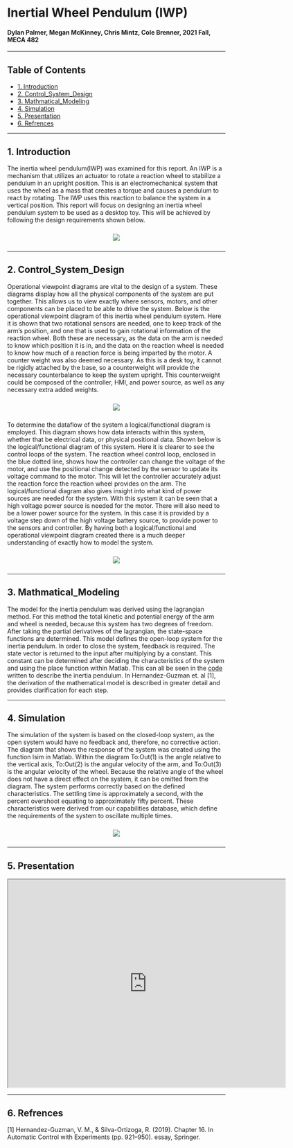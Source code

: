 # Inertial Wheel Pendulum (IWP)
#### Dylan Palmer, Megan McKinney, Chris Mintz, Cole Brenner, 2021 Fall, MECA 482
-----------------------------------------------------------------------------------------
## Table of Contents
- [1. Introduction](##1-Introduction)
- [2. Control_System_Design](##2-Control_System_Design)
- [3. Mathmatical_Modeling](##3-Mathmatical_Modeling)
- [4. Simulation](##4-Simulation)
- [5. Presentation](##5-Presentation)
- [6. Refrences](##6-Refrences)

-----------------------------------------------------------------------------------------
## 1. Introduction

The inertia wheel pendulum(IWP) was examined for this report. An IWP is a mechanism that utilizes an actuator to rotate a reaction wheel to stabilize a pendulum in an upright position. This is an electromechanical system that uses the wheel as a mass that creates a torque and causes a pendulum to react by rotating. The IWP uses this reaction to balance the system in a vertical position. This report will focus on designing an inertia wheel pendulum system to be used as a desktop toy. This will be achieved by following the design requirements shown below.

<p align = "center">
  <img src = "Images/Capabilities Database.PNG" style="margin:10px 10px">
</p>

-----------------------------------------------------------------------------------------
## 2. Control_System_Design

Operational viewpoint diagrams are vital to the design of a system. These diagrams display how all the physical components of the system are put together. This allows us to view exactly where sensors, motors, and other components can be placed to be able to drive the system. Below is the operational viewpoint diagram of this inertia wheel pendulum system. Here it is shown that two rotational sensors are needed, one to keep track of the arm’s position, and one that is used to gain rotational information of the reaction wheel. Both these are necessary, as the data on the arm is needed to know which position it is in, and the data on the reaction wheel is needed to know how much of a reaction force is being imparted by the motor. A counter weight was also deemed necessary. As this is a desk toy, it cannot be rigidly attached by the base, so a counterweight will provide the necessary counterbalance to keep the system upright. This counterweight could be composed of the controller, HMI, and power source, as well as any necessary extra added weights.
<p align = "center">
  <img src = "Images/Mech_482_Diagrams-Operational Viewpoint Diagram.drawio.png" style="margin:10px 10px">
</p>

To determine the dataflow of the system a logical/functional diagram is employed. This diagram shows how data interacts within this system, whether that be electrical data, or physical positional data. Shown below is the logical/functional diagram of this system. Here it is clearer to see the control loops of the system. The reaction wheel control loop, enclosed in the blue dotted line, shows how the controller can change the voltage of  the motor, and use the positional change detected by the sensor to update its voltage command to the motor. This will let the controller accurately adjust the reaction force the reaction wheel provides on the arm. The logical/functional diagram also gives insight into what kind of power sources are needed for the system. With this system it can be seen that a high voltage power source is needed for the motor. There will also need to be a lower power source for the system. In this case it is provided by a voltage step down of the high voltage battery source, to provide power to the sensors and controller. By having both a logical/functional and operational viewpoint diagram created there is a much deeper understanding of exactly how to model the system.
<p align = "center">
  <img src = "Images/Mech_482_Diagrams-Logical Functional Diagram.drawio.png" style="margin:10px 10px">
</p>

-----------------------------------------------------------------------------------------
## 3. Mathmatical_Modeling

The model for the inertia pendulum was derived using the lagrangian method. For this method the total kinetic and potential energy of the arm and wheel is needed, because this system has two degrees of freedom. After taking the partial derivatives of the lagrangian, the state-space functions are determined. This model defines the open-loop system for the inertia pendulum. In order to close the system, feedback is required. The state vector is returned to the input after multiplying by a constant. This constant can be determined after deciding the characteristics of the system and using the place function within Matlab. This can all be seen in the [code](MECA_482_Project_Code.m) written to describe the inertia pendulum. In Hernandez-Guzman et. al [1], the derivation of the mathematical model is described in greater detail and provides clarification for each step.

-----------------------------------------------------------------------------------------
## 4. Simulation

The simulation of the system is based on the closed-loop system, as the open system would have no feedback and, therefore, no corrective action. The diagram that shows the response of the system was created using the function lsim in Matlab. Within the diagram  To:Out(1)  is the angle relative to the vertical axis, To:Out(2) is the angular velocity of the arm, and To:Out(3) is the angular velocity of the wheel. Because the relative angle of the wheel does not have a direct effect on the system, it can be omitted from the diagram. The system performs correctly based on the defined characteristics. The settling time is approximately a second, with the percent overshoot equating to approximately fifty percent. These characteristics were derived from our capabilities database, which define the requirements of the system to oscillate multiple times.
<p align = "center">
  <img src = "Images/Matlab Simulation Results.png" style="margin:10px 10px">
</p>

-----------------------------------------------------------------------------------------
## 5. Presentation

<div class="embed-container"> <iframe src="https://drive.google.com/file/d/183bMFs6sI8bI_Lp4pEBuALxx2zy1sedX/preview" width="640" height="480" allow="autoplay"> </iframe></div>

-----------------------------------------------------------------------------------------
## 6. Refrences
 
 [1] Hernandez-Guzman, V. M., & Silva-Ortizoga, R. (2019). Chapter 16. In Automatic Control with Experiments (pp. 921–950). essay, Springer.
